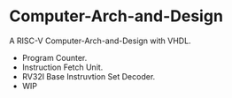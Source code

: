 # Computer-Arch-and-Design
A RISC-V Computer-Arch-and-Design with VHDL.

- Program Counter.
- Instruction Fetch Unit.
- RV32I Base Instruvtion Set Decoder.
- WIP
